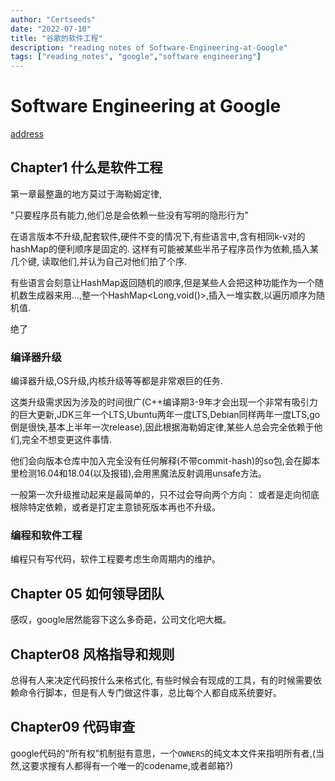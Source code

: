 ```yaml
---
author: "Certseeds"
date: "2022-07-10"
title: "谷歌的软件工程"
description: "reading notes of Software-Engineering-at-Google"
tags: ["reading_notes", "google","software engineering"]
---
```


# Software Engineering at Google

[address](https://github.com/qiangmzsx/Software-Engineering-at-Google)

## Chapter1 什么是软件工程

第一章最整蛊的地方莫过于海勒姆定律,

"只要程序员有能力,他们总是会依赖一些没有写明的隐形行为"

在语言版本不升级,配套软件,硬件不变的情况下,有些语言中,含有相同k-v对的hashMap的便利顺序是固定的. 这样有可能被某些半吊子程序员作为依赖,插入某几个键, 读取他们,并认为自己对他们拍了个序.

有些语言会刻意让HashMap返回随机的顺序,但是某些人会把这种功能作为一个随机数生成器来用...,整一个HashMap<Long,void()>,插入一堆实数,以遍历顺序为随机值.

绝了

### 编译器升级

编译器升级,OS升级,内核升级等等都是非常艰巨的任务.

这类升级需求因为涉及的时间很广(C++编译期3-9年才会出现一个非常有吸引力的巨大更新,JDK三年一个LTS,Ubuntu两年一度LTS,Debian同样两年一度LTS,go倒是很快,基本上半年一次release),因此根据海勒姆定律,某些人总会完全依赖于他们,完全不想变更这件事情.

他们会向版本仓库中加入完全没有任何解释(不带commit-hash)的so包,会在脚本里检测16.04和18.04(以及报错),会用黑魔法反射调用unsafe方法。

一般第一次升级推动起来是最简单的，只不过会导向两个方向： 或者是走向彻底根除特定依赖，或者是打定主意锁死版本再也不升级。

### 编程和软件工程

编程只有写代码，软件工程要考虑生命周期内的维护。

## Chapter 05 如何领导团队

感叹，google居然能容下这么多奇葩，公司文化吧大概。

## Chapter08 风格指导和规则

总得有人来决定代码按什么来格式化, 有些时候会有现成的工具，有的时候需要依赖命令行脚本，但是有人专门做这件事，总比每个人都自成系统要好。

## Chapter09 代码审查

google代码的“所有权”机制挺有意思，一个`OWNERS`的纯文本文件来指明所有者,(当然,这要求搜有人都得有一个唯一的codename,或者邮箱?)

